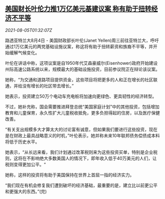 <!--1628128862000-->
[美国财长叶伦力推1万亿美元基建议案 称有助于扭转经济不平等](https://cn.reuters.com/article/us-yellen-infrastructure-plan-0805-idCNKBS2F604Y)
------

<div><i>2021-08-05T01:32:07Z</i></div><p>路透亚特兰大8月4日 - 美国财政部长叶伦(Janet Yellen)周三前往亚特兰大，呼吁通过1万亿美元的两党基础设施议案，称这将有助于扭转薪资和族裔不平等，并开始缓解气候变化。</p><p>叶伦在讲话中称，这项议案是自1950年代艾森豪威尔(Eisenhower)政府开始建设州际高速公路系统以来，规模最大的基础设施投资，目前参议院正在辩论该议案。</p><p>她称，“为交通和道路项目提供资金，这些项目将把更多的人和正在增长的社区联通，并给没有增长的社区带去增长。”</p><p>她表示，投资建立50万个电动车充电桩将加速向更绿色、更具韧性的经济转型。</p><p>不过，她补充称，国会需要推进拜登总统“美国家庭计划”中的其他投资，包括增加教育和儿童保育，永久性扩大儿童税收抵免，更多负担得起的住房，以及医疗保健改善。</p><p>“有关支出规模多大才算太大的讨论富有诚意，但如果我们要进行这些投资，现在是在财政上最具战略意义的时机，”叶伦表示，她并称未来10年联邦债务偿债成本料将低于历史水平。</p><p>她表示，“从长远来看，我们计划通过改革税则来为这些投资买单，特别是企业税则，这将在不影响绝大多数美国人的情况下，即年收入低于40万美元的人们，让税则变得更加公平。“</p><p>她称，这样的投资将有助于美国保持在世界上首屈一指的经济实力。</p><p>“我们现在有机会修复我们遭到破坏的经济基础，最重要的是，建立比以前更公平和更强大的东西。”(完)</p>
